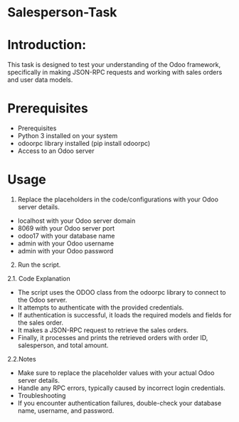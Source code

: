 # Salesperson-Task
# Introduction:
This task is designed to test your understanding of the Odoo framework, specifically in making JSON-RPC requests and working with sales orders and user data models.
# Prerequisites
- Prerequisites
- Python 3 installed on your system
- odoorpc library installed (pip install odoorpc)
- Access to an Odoo server
# Usage
1. Replace the placeholders in the code/configurations with your Odoo server details.

- localhost with your Odoo server domain
- 8069 with your Odoo server port
- odoo17 with your database name
- admin with your Odoo username
- admin with your Odoo password
2. Run the script.

2.1. Code Explanation
- The script uses the ODOO class from the odoorpc library to connect to the Odoo server.
- It attempts to authenticate with the provided credentials.
- If authentication is successful, it loads the required models and fields for the sales order.
- It makes a JSON-RPC request to retrieve the sales orders.
- Finally, it processes and prints the retrieved orders with order ID, salesperson, and total amount.
  
2.2.Notes
- Make sure to replace the placeholder values with your actual Odoo server details.
- Handle any RPC errors, typically caused by incorrect login credentials.
- Troubleshooting
- If you encounter authentication failures, double-check your database name, username, and password.


